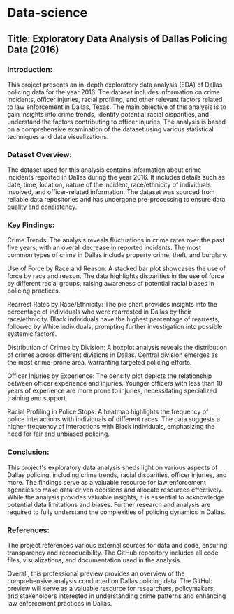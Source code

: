 # Data-science
## Title: Exploratory Data Analysis of Dallas Policing Data (2016)

### Introduction:
This project presents an in-depth exploratory data analysis (EDA) of Dallas policing data for the year 2016. The dataset includes information on crime incidents, officer injuries, racial profiling, and other relevant factors related to law enforcement in Dallas, Texas. The main objective of this analysis is to gain insights into crime trends, identify potential racial disparities, and understand the factors contributing to officer injuries. The analysis is based on a comprehensive examination of the dataset using various statistical techniques and data visualizations.

### Dataset Overview:
The dataset used for this analysis contains information about crime incidents reported in Dallas during the year 2016. It includes details such as date, time, location, nature of the incident, race/ethnicity of individuals involved, and officer-related information. The dataset was sourced from reliable data repositories and has undergone pre-processing to ensure data quality and consistency.

### Key Findings:

Crime Trends: The analysis reveals fluctuations in crime rates over the past five years, with an overall decrease in reported incidents. The most common types of crime in Dallas include property crime, theft, and burglary.

Use of Force by Race and Reason: A stacked bar plot showcases the use of force by race and reason. The data highlights disparities in the use of force by different racial groups, raising awareness of potential racial biases in policing practices.

Rearrest Rates by Race/Ethnicity: The pie chart provides insights into the percentage of individuals who were rearrested in Dallas by their race/ethnicity. Black individuals have the highest percentage of rearrests, followed by White individuals, prompting further investigation into possible systemic factors.

Distribution of Crimes by Division: A boxplot analysis reveals the distribution of crimes across different divisions in Dallas. Central division emerges as the most crime-prone area, warranting targeted policing efforts.

Officer Injuries by Experience: The density plot depicts the relationship between officer experience and injuries. Younger officers with less than 10 years of experience are more prone to injuries, necessitating specialized training and support.

Racial Profiling in Police Stops: A heatmap highlights the frequency of police interactions with individuals of different races. The data suggests a higher frequency of interactions with Black individuals, emphasizing the need for fair and unbiased policing.

### Conclusion:
This project's exploratory data analysis sheds light on various aspects of Dallas policing, including crime trends, racial disparities, officer injuries, and more. The findings serve as a valuable resource for law enforcement agencies to make data-driven decisions and allocate resources effectively. While the analysis provides valuable insights, it is essential to acknowledge potential data limitations and biases. Further research and analysis are required to fully understand the complexities of policing dynamics in Dallas.

### References:
The project references various external sources for data and code, ensuring transparency and reproducibility. The GitHub repository includes all code files, visualizations, and documentation used in the analysis.

Overall, this professional preview provides an overview of the comprehensive analysis conducted on Dallas policing data. The GitHub preview will serve as a valuable resource for researchers, policymakers, and stakeholders interested in understanding crime patterns and enhancing law enforcement practices in Dallas.
